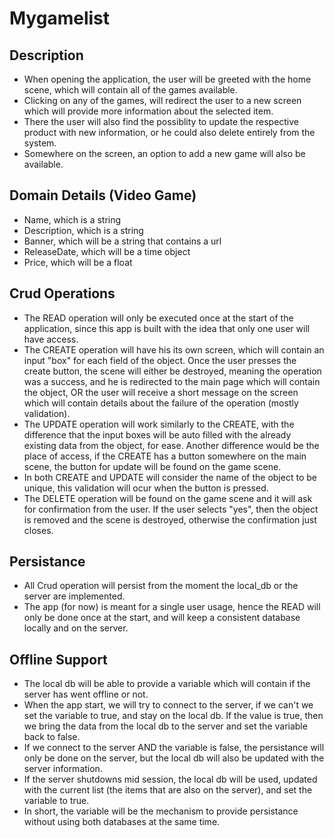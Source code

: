 # Mygamelist
## Description
- When opening the application, the user will be greeted with the home scene, which will contain all of the games available.
- Clicking on any of the games, will redirect the user to a new screen which will provide more information about the selected item.
- There the user will also find the possiblity to update the respective product with new information, or he could also delete entirely from the system.
- Somewhere on the screen, an option to add a new game will also be available.
## Domain Details (Video Game)
- Name, which is a string
- Description, which is a string
- Banner, which will be a string that contains a url
- ReleaseDate, which will be a time object
- Price, which will be a float
## Crud Operations
- The READ operation will only be executed once at the start of the application, since this app is built with the idea that only one user will have access.
- The CREATE operation will have his its own screen, which will contain an input "box" for each field of the object. Once the user presses the create button, the scene will either be destroyed, meaning the operation was a success, and he is redirected to the main page which will contain the object, OR the user will receive a short message on the screen which will contain details about the failure of the operation (mostly validation).
- The UPDATE operation will work similarly to the CREATE, with the difference that the input boxes will be auto filled with the already existing data from the object, for ease. Another difference would be the place of access, if the CREATE has a button somewhere on the main scene, the button for update will be found on the game scene.
- In both CREATE and UPDATE will consider the name of the object to be unique, this validation will ocur when the button is pressed.
- The DELETE operation will be found on the game scene and it will ask for confirmation from the user. If the user selects "yes", then the object is removed and the scene is destroyed, otherwise the confirmation just closes.
## Persistance
- All Crud operation will persist from the moment the local_db or the server are implemented.
- The app (for now) is meant for a single user usage, hence the READ will only be done once at the start, and will keep a consistent database locally and on the server.
## Offline Support
- The local db will be able to provide a variable which will contain if the server has went offline or not.
- When the app start, we will try to connect to the server, if we can't we set the variable to true, and stay on the local db. If the value is true, then we bring the data from the local db to the server and set the variable back to false.
- If we connect to the server AND the variable is false, the persistance will only be done on the server, but the local db will also be updated with the server information.
- If the server shutdowns mid session, the local db will be used, updated with the current list (the items that are also on the server), and set the variable to true.
- In short, the variable will be the mechanism to provide persistance without using both databases at the same time.
